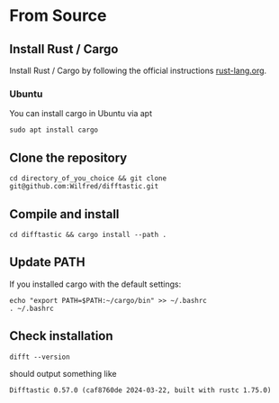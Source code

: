 # From Source

## Install Rust / Cargo

Install Rust / Cargo by following the official instructions [rust-lang.org](https://www.rust-lang.org/tools/install).

### Ubuntu

You can install cargo in Ubuntu via apt

```
sudo apt install cargo
```

## Clone the repository

```
cd directory_of_you_choice && git clone git@github.com:Wilfred/difftastic.git
```

## Compile and install

```
cd difftastic && cargo install --path .
```

## Update PATH

If you installed cargo with the default settings:

```
echo "export PATH=$PATH:~/cargo/bin" >> ~/.bashrc
. ~/.bashrc
```

## Check installation

```
difft --version
```

should output something like

```
Difftastic 0.57.0 (caf8760de 2024-03-22, built with rustc 1.75.0)
```
